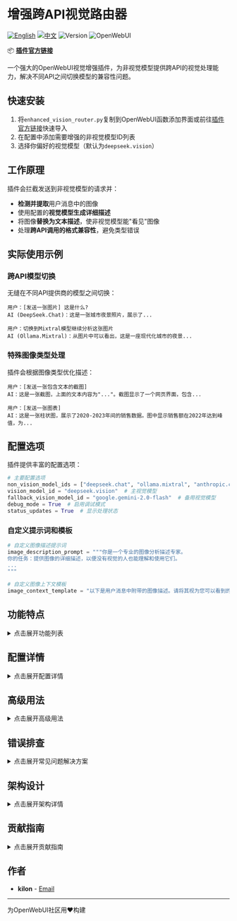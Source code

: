 # 增强跨API视觉路由器

[![English](https://img.shields.io/badge/Language-English-blue)](README.md) [![中文](https://img.shields.io/badge/语言-中文-red)](README_CN.md) ![Version](https://img.shields.io/badge/version-1.0.0-blue) ![OpenWebUI](https://img.shields.io/badge/OpenWebUI-%3E%3D0.5.0-green)

📦 **[插件官方链接](https://openwebui.com/f/kilon/enhanced_vision_router)**

一个强大的OpenWebUI视觉增强插件，为非视觉模型提供跨API的视觉处理能力，解决不同API之间切换模型的兼容性问题。

## 快速安装

1. 将`enhanced_vision_router.py`复制到OpenWebUI函数添加界面或前往[插件官方链接](https://openwebui.com/f/kilon/enhanced_vision_router)快速导入
2. 在配置中添加需要增强的非视觉模型ID列表
3. 选择你偏好的视觉模型（默认为`deepseek.vision`）

## 工作原理

插件会拦截发送到非视觉模型的请求并：
- **检测并提取**用户消息中的图像
- 使用配置的**视觉模型生成详细描述**
- 将图像**替换为文本描述**，使非视觉模型能"看见"图像
- 处理**跨API调用的格式兼容性**，避免类型错误

## 实际使用示例

### 跨API模型切换

无缝在不同API提供商的模型之间切换：

```
用户：[发送一张图片] 这是什么?
AI (DeepSeek.Chat)：这是一张城市夜景照片，展示了...

用户：切换到Mixtral模型继续分析这张图片
AI (Ollama.Mixtral)：从图片中可以看出，这是一座现代化城市的夜景...
```

### 特殊图像类型处理

插件会根据图像类型优化描述：

```
用户：[发送一张包含文本的截图]
AI：这是一张截图，上面的文本内容为"..."。截图显示了一个网页界面，包含...

用户：[发送一张图表]
AI：这是一张柱状图，展示了2020-2023年间的销售数据。图中显示销售额在2022年达到峰值，为...
```

## 配置选项

插件提供丰富的配置选项：

```python
# 主要配置选项
non_vision_model_ids = ["deepseek.chat", "ollama.mixtral", "anthropic.claude-3-haiku"]  # 需要视觉能力的非视觉模型
vision_model_id = "deepseek.vision"  # 主视觉模型
fallback_vision_model_id = "google.gemini-2.0-flash"  # 备用视觉模型
debug_mode = True  # 启用调试模式
status_updates = True  # 显示处理状态
```

### 自定义提示词和模板

```python
# 自定义图像描述提示词
image_description_prompt = """你是一个专业的图像分析描述专家。
你的任务：提供图像的详细描述，以便没有视觉的人也能理解和使用它们。
...
"""

# 自定义图像上下文模板
image_context_template = "以下是用户消息中附带的图像描述。请将其视为您可以看到的图像。仅在与用户提示相关时才考虑此图像。\n\n图像描述: {description}"
```

## 功能特点

<details>
<summary>点击展开功能列表</summary>

- **跨API兼容性**：解决不同API提供商之间切换模型的类型错误问题
- **智能图像处理**：自动提取和处理用户消息中的图像
- **多级缓存机制**：缓存图像描述，提高性能并减少API调用
- **错误恢复机制**：主模型失败时自动切换到备用视觉模型
- **详细状态反馈**：提供实时处理状态和进度报告
- **图像格式多样性**：支持base64编码和图像URL两种方式
- **会话状态追踪**：保持会话上下文，确保跨API调用的一致性
- **类型安全处理**：统一处理不同API的消息格式差异
- **可扩展提供商映射**：易于添加新的API提供商支持
</details>

## 配置详情

<details>
<summary>点击展开配置详情</summary>

### 全局设置
- `non_vision_model_ids`: 需要视觉能力的非视觉模型ID列表
- `vision_model_id`: 用于处理图像的主视觉模型
- `fallback_vision_model_id`: 备用视觉模型，当主模型失败时使用
- `providers_map`: API提供商映射，用于识别不同模型所属的API
- `image_description_prompt`: 发送给视觉模型的图像描述提示
- `image_context_template`: 替换图像的文本模板
- `debug_mode`: 调试模式开关，开启后会记录更多日志
- `status_updates`: 是否启用状态更新消息
- `max_retry_count`: 视觉模型处理失败时的最大重试次数
- `max_cache_size`: 图像描述缓存的最大条目数
</details>

## 高级用法

<details>
<summary>点击展开高级用法</summary>

### API提供商映射

为新的API提供商添加支持：

```python
providers_map = {
    "deepseek": "deepseek",
    "google": "google",
    "anthropic": "anthropic",
    "openai": "openai",
    "mixtral": "ollama",
    "llama": "ollama",
    "qwen": "qwen",
    "新提供商": "新提供商API类型"
}
```

### 图像缓存管理

控制缓存行为：

```python
max_cache_size = 500  # 最大缓存条目数
```

较大的缓存可以减少API调用，但会占用更多内存。

### 调试模式

启用详细日志记录：

```python
debug_mode = True  # 启用调试模式
```

启用后，插件会输出详细的处理日志，对故障排查非常有用。
</details>

## 错误排查

<details>
<summary>点击展开常见问题解决方案</summary>

### 类型错误问题

如果遇到 `TypeError: expected string or bytes-like object, got 'list'` 错误：

1. 确保已配置正确的 `providers_map` 映射关系
2. 检查非视觉模型是否正确添加到配置列表中

### 图像处理失败

如果图像处理失败：

1. 确认视觉模型API是否可用
2. 尝试使用备用视觉模型 `fallback_vision_model_id`
3. 检查图像格式是否受支持

### 处理缓慢

如果图像处理速度较慢：

1. 增加缓存大小以减少重复处理
2. 检查网络连接和API响应时间
3. 考虑使用响应更快的视觉模型

### 跨会话一致性

如果需要跨会话保持图像描述：

1. 考虑实现持久化缓存存储
2. 在用户级别维护图像描述缓存
</details>

## 架构设计

<details>
<summary>点击展开架构详情</summary>

此插件遵循Clean Architecture和领域驱动设计原则：

- **核心领域**：图像处理和消息重构的核心逻辑
- **应用层**：协调领域对象，处理请求和响应
- **基础设施层**：与OpenWebUI API交互，处理外部依赖
- **接口层**：接收和返回消息，处理格式转换

插件的消息流程：

1. 请求拦截：检查目标模型是否需要视觉增强
2. 图像提取：从用户消息中提取所有图像
3. 缓存检查：检查图像是否已有描述缓存
4. 视觉处理：对未缓存的图像调用视觉模型生成描述
5. 消息重构：将图像替换为文本描述
6. 格式调整：确保消息格式适用于目标API
7. 返回增强的请求：将处理后的请求传递给目标模型
</details>

## 贡献指南

<details>
<summary>点击展开贡献指南</summary>

欢迎贡献！请随时提交Pull Request。

1. Fork仓库
2. 创建您的特性分支 (`git checkout -b feature/amazing-feature`)
3. 提交您的更改 (`git commit -m 'Add some amazing feature'`)
4. 推送到分支 (`git push origin feature/amazing-feature`)
5. 打开Pull Request

### 开发注意事项

- 确保保持API兼容性
- 添加新功能时包含相应的文档
- 遵循Clean Architecture原则
- 编写清晰的提交信息
</details>


## 作者

- **kilon** - [Email](mailto:a15607467772@163.com)

---

为OpenWebUI社区用❤️构建
